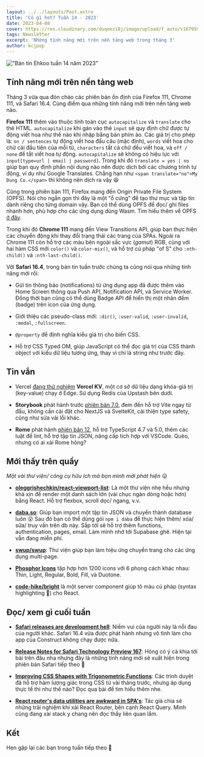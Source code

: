 ```yaml
---
layout: ../../layouts/Post.astro
title: 'Có gì hot? Tuần 14 - 2023'
date: 2023-04-08
cover: https://res.cloudinary.com/duqeezi8j/image/upload/f_auto/v1679593392/ehkoo/newsletters/w14-2023.png
tags: Newsletter
excerpt: 'Những tính năng mới trên nền tảng web trong tháng 3'
author: kcjpop
---
```


!["Bản tin Ehkoo tuần 14 năm 2023"](https://res.cloudinary.com/duqeezi8j/image/upload/f_auto/v1679593392/ehkoo/newsletters/w14-2023.png)

## Tính năng mới trên nền tảng web

Tháng 3 vừa qua đón chào các phiên bản ổn định của Firefox 111, Chrome 111, và Safari 16.4. Cùng điểm qua những tính năng mới trên nền tảng web nào.

**Firefox 111** thêm vào thuộc tính toàn cục `autocapitalize` và `translate` cho thẻ HTML. `autocapitalize` khi gán vào thẻ `input` sẽ quy định chữ được tự động viết hoa như thế nào khi nhập bằng bàn phím ảo. Các giá trị cho phép là: `on / sentences` tự động viết hoa đầu câu (mặc định), `words` viết hoa cho chữ cái đầu tiên của mỗi từ, `characters` tất cả chữ đều viết hoa, và `off / none` để tắt viết hoa tự động. `autocapitalize` sẽ không có hiệu lực với `input[type=url | email | password]`. Trong khi đó `translate = yes | no` giúp bạn quy định phần nội dung nào nên được dịch bởi các chương trình tự động, ví dụ như Google Translates. Chẳng hạn như `<span translate="no">My Dung Co.</span>` thì không nên dịch ra vậy 😆

Cũng trong phiên bản 111, Firefox mang đến Origin Private File System (OPFS). Nói cho ngắn gọn thì đây là một "ổ cứng" để tạo thư mục và tập tin dành riêng cho từng domain vậy. Bạn có thể dùng OPFS để đọc/ ghi files nhanh hơn, phù hợp cho các ứng dụng dùng Wasm. Tìm hiểu thêm về OPFS [ở đây](https://developer.chrome.com/articles/origin-private-file-system).

Trong khi đó **Chrome 111** mang đến View Transitions API, giúp bạn thực hiện các chuyển động khi thay đổi trạng thái các trang của SPAs. Ngoài ra Chrome 111 còn hỗ trợ các màu bên ngoài sắc vực (_gamut_) RGB, cùng với hai hàm CSS mới `color()` và `color-mix()`, và hỗ trợ cú pháp "of S" cho `:nth-child()` và `:nth-last-child()`.

Với **Safari 16.4**, trong bản tin tuần trước chúng ta cũng nói qua những tính năng mới rồi:

- Gửi tin thông báo (notifications) từ ứng dụng app đã được thêm vào Home Screen thông qua Push API, Notification API, và Service Worker. Đồng thời bạn cũng có thể dùng Badge API để hiển thị một nhãn đếm (badge) trên icon của ứng dụng.

- Giới thiệu các pseudo-class mới: `:dir()`, `:user-valid`, `:user-invalid`, `:modal`, `:fullscreen`.

- `@property` để định nghĩa kiểu giá trị cho biến CSS.

- Hỗ trợ CSS Typed OM, giúp JavaScript có thể đọc giá trị của CSS thành object với kiểu dữ liệu tương ứng, thay vì chỉ là string như trước đây.

## Tin vắn

- Vercel [đang thử nghiệm](https://twitter.com/wongmjane/status/1643289044653330433) **Vercel KV**, một cơ sở dữ liệu dạng khóa-giá trị (key-value) chạy ở Edge. Sử dụng Redis của Upstash bên dưới.

- **Storybook** phát hành trước [phiên bản 7.0](https://github.com/storybookjs/storybook/releases/tag/v7.0.0), đem đến hỗ trợ Vite ngay từ đầu, không cần cài đặt cho NextJS và SvelteKit, cải thiện type safety, cũng như sửa vài lỗi khác.

- **Rome** phát hành [phiên bản 12](https://rome.tools/blog/2023/03/28/rome12), hỗ trợ TypeScript 4.7 và 5.0, thêm các luật để lint, hỗ trợ tập tin JSON, nâng cấp tích hợp với VSCode. Quèo, nhưng có ai xài Rome hông?

## Mới thấy trên quầy

_Một vài thư viện/ công cụ hữu ích mà bọn mình mới phát hiện_ 😛

- [**oleggrishechkin/react-viewport-list**](https://github.com/oleggrishechkin/react-viewport-list): Là một thư viện nhẹ hều nhưng khá xịn để render một danh sách lớn (vài chục ngàn dòng hoặc hơn) bằng React. Hỗ trợ flexbox, scroll dọc/ ngang, v.v.

- [**daba.so**](https://www.daba.so): Giúp bạn import một tập tin JSON và chuyển thành database luôn 😮 Sau đó bạn có thể dùng gói `npm i daba` để thực hiện thêm/ xóa/ sửa/ truy vấn trên db này. Sắp tới sẽ hỗ trợ thêm functions, authentication, pages, email. Làm mình nhớ tới Supabase ghê. Hiện tại vẫn đang miễn phí.

- [**swup/swup**](https://github.com/swup/swup): Thư viện giúp bạn làm hiệu ứng chuyển trang cho các ứng dụng multi-page.

- [**Phosphor Icons**](https://phosphoricons.com/) tập hợp hơn 1200 icons với 6 phong cách khác nhau: Thin, Light, Regular, Bold, Fill, và Duotone.

- [**code-hike/bright**](https://github.com/code-hike/bright) là một server component giúp tô màu cú pháp (syntax highlighting 🤣) cho React.

## Đọc/ xem gì cuối tuần

- [**Safari releases are development hell**](https://www.construct.net/en/blogs/ashleys-blog-2/safari-releases-development-1616): Niềm vui của người này là nỗi đau của người khác. Safari 16.4 vừa được phát hành nhưng vô tình làm cho app của Construct không chạy được nữa.

- [**Release Notes for Safari Technology Preview 167**](https://webkit.org/blog/14100/release-notes-for-safari-technology-preview-167/): Hông có ý cà khịa tới bài trên đâu nha nhưng đây là những tính năng mới sẽ xuất hiện trong phiên bản Safari tiếp theo 🤪

- [**Improving CSS Shapes with Trigonometric Functions**](https://danielcwilson.com/posts/css-shapes-with-trig-functions/): Các trình duyệt đã hỗ trợ hàm lượng giác trong CSS từ vài tháng trước, nhưng áp dụng thực tế thì như thế nào? Đọc qua bài để tìm hiểu thêm nhe.

- [**React router's data utilities are awkward in SPA's**](https://programmingarehard.com/2023/04/01/react-routers-data-utilities-are-awkward.html/): Tác giả chia sẻ những trải nghiệm khi xài React Router, bên cạnh React Query. Mình cũng đang xài stack y chang nên đọc thấy liên quan lắm.

## Kết

Hẹn gặp lại các bạn trong tuần tiếp theo 👋
